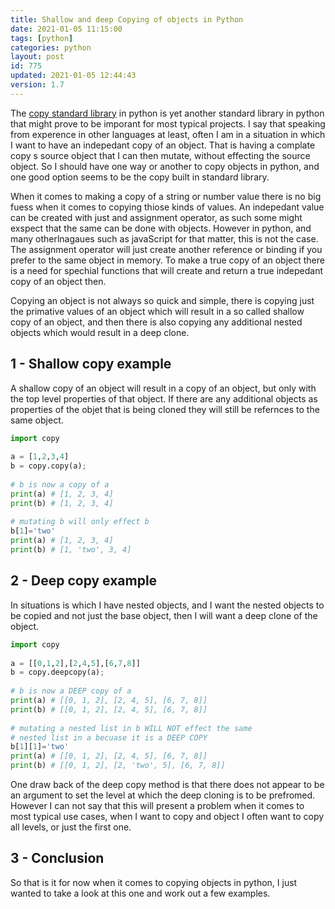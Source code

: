 ```yaml
---
title: Shallow and deep Copying of objects in Python
date: 2021-01-05 11:15:00
tags: [python]
categories: python
layout: post
id: 775
updated: 2021-01-05 12:44:43
version: 1.7
---
```


The [copy standard library](https://docs.python.org/3/library/copy.html) in python is yet another standard library in python that might prove to be imporant for most typical projects. I say that speaking from experence in other languages at least, often I am in a situation in which I want to have an indepedant copy of an object. That is having a complate copy s source object that I can then mutate, without effecting the source object. So I should have one way or another to copy objects in python, and one good option seems to be the copy built in standard library. 

When it comes to making a copy of a string or number value there is no big fuess when it comes to copying thiose kinds of values. An indepedant value can be created with just and assignment operator, as such some might exspect that the same can be done with objects. However in python, and many otherlnagaues such as javaScript for that matter, this is not the case. The assignment operator will just create another reference or binding if you prefer to the same object in memory. To make a true copy of an object there is a need for spechial functions that will create and return a true indepedant copy of an object then.

Copying an object is not always so quick and simple, there is copying just the primative values of an object which will result in a so called shallow copy of an object, and then there is also copying any additional nested objects which would result in a deep clone.

<!-- more -->

## 1 - Shallow copy example

A shallow copy of an object will result in a copy of an object, but only with the top level properties of that object. If there are any additional objects as properties of the objet that is being cloned they will still be refernces to the same object.

```python
import copy
 
a = [1,2,3,4]
b = copy.copy(a);
 
# b is now a copy of a
print(a) # [1, 2, 3, 4]
print(b) # [1, 2, 3, 4]
 
# mutating b will only effect b
b[1]='two'
print(a) # [1, 2, 3, 4]
print(b) # [1, 'two', 3, 4]
```

## 2 - Deep copy example

In situations is which I have nested objects, and I want the nested objects to be copied and not just the base object, then I will want a deep clone of the object.

```python
import copy
 
a = [[0,1,2],[2,4,5],[6,7,8]]
b = copy.deepcopy(a);
 
# b is now a DEEP copy of a
print(a) # [[0, 1, 2], [2, 4, 5], [6, 7, 8]]
print(b) # [[0, 1, 2], [2, 4, 5], [6, 7, 8]]
 
# mutating a nested list in b WILL NOT effect the same
# nested list in a becuase it is a DEEP COPY
b[1][1]='two'
print(a) # [[0, 1, 2], [2, 4, 5], [6, 7, 8]]
print(b) # [[0, 1, 2], [2, 'two', 5], [6, 7, 8]]
```

One draw back of the deep copy method is that there does not appear to be an argument to set the level at which the deep cloning is to be prefromed. However I can not say that this will present a problem when it comes to most typical use cases, when I want to copy and object I often want to copy all levels, or just the first one.

## 3 - Conclusion

So that is it for now when it comes to copying objects in python, I just wanted to take a look at this one and work out a few examples.
